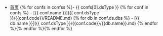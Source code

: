 - [首页](/)
{% for confs in confss %}- {{ confs[0].dsType }}
{% for conf in confs %}  - [{{ conf.name }}]({{ conf.dsType }}/{{conf.code}}/README.md)
{% for db in conf.ds.dbs %}    - [{{ db.name }}]({{ conf.dsType }}/{{conf.code}}/{{db.name}}.md)
{% endfor %}{% endfor %}{% endfor %}
